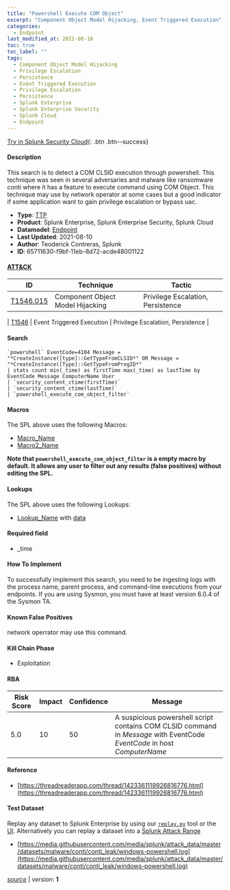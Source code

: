 ```yaml
---
title: "Powershell Execute COM Object"
excerpt: "Component Object Model Hijacking, Event Triggered Execution"
categories:
  - Endpoint
last_modified_at: 2021-08-10
toc: true
toc_label: ""
tags:
  - Component Object Model Hijacking
  - Privilege Escalation
  - Persistence
  - Event Triggered Execution
  - Privilege Escalation
  - Persistence
  - Splunk Enterprise
  - Splunk Enterprise Security
  - Splunk Cloud
  - Endpoint
---
```




[Try in Splunk Security Cloud](https://www.splunk.com/en_us/cyber-security.html){: .btn .btn--success}

#### Description

This search is to detect a COM CLSID execution through powershell. This technique was seen in several adversaries and malware like ransomware conti where it has a feature to execute command using COM Object. This technique may use by network operator at some cases but a good indicator if some application want to gain privilege escalation or bypass uac.

- **Type**: [TTP](https://github.com/splunk/security_content/wiki/Detection-Analytic-Types)
- **Product**: Splunk Enterprise, Splunk Enterprise Security, Splunk Cloud
- **Datamodel**: [Endpoint](https://docs.splunk.com/Documentation/CIM/latest/User/Endpoint)
- **Last Updated**: 2021-08-10
- **Author**: Teoderick Contreras, Splunk
- **ID**: 65711630-f9bf-11eb-8d72-acde48001122


#### [ATT&CK](https://attack.mitre.org/)

| ID             | Technique      |  Tactic           |
| -------------- | -------------- |------------------ |
| [T1546.015](https://attack.mitre.org/techniques/T1546/015/) | Component Object Model Hijacking | Privilege Escalation, Persistence |

| [T1546](https://attack.mitre.org/techniques/T1546/) | Event Triggered Execution | Privilege Escalation, Persistence |

#### Search

```
`powershell` EventCode=4104 Message = "*CreateInstance([type]::GetTypeFromCLSID*" OR Message = "*CreateInstance([Type]::GetTypeFromProgID*"
| stats count min(_time) as firstTime max(_time) as lastTime by EventCode Message ComputerName User 
| `security_content_ctime(firstTime)` 
| `security_content_ctime(lastTime)` 
| `powershell_execute_com_object_filter`
```

#### Macros
The SPL above uses the following Macros:
* [Macro_Name](https://)
* [Macro2_Name](https://)

**Note that `powershell_execute_com_object_filter` is a empty macro by default. It allows any user to filter out any results (false positives) without editing the SPL.**

#### Lookups
The SPL above uses the following Lookups:

* [Lookup_Name]() with [data]()

#### Required field
* _time


#### How To Implement
To successfully implement this search, you need to be ingesting logs with the process name, parent process, and command-line executions from your endpoints. If you are using Sysmon, you must have at least version 6.0.4 of the Sysmon TA.

#### Known False Positives
network operrator may use this command.

#### Kill Chain Phase
* Exploitation



#### RBA

| Risk Score  | Impact      | Confidence   | Message      |
| ----------- | ----------- |--------------|--------------|
| 5.0 | 10 | 50 | A suspicious powershell script contains COM CLSID command in $Message$ with EventCode $EventCode$ in host $ComputerName$ |




#### Reference

* [https://threadreaderapp.com/thread/1423361119926816776.html](https://threadreaderapp.com/thread/1423361119926816776.html)



#### Test Dataset
Replay any dataset to Splunk Enterprise by using our [`replay.py`](https://github.com/splunk/attack_data#using-replaypy) tool or the [UI](https://github.com/splunk/attack_data#using-ui).
Alternatively you can replay a dataset into a [Splunk Attack Range](https://github.com/splunk/attack_range#replay-dumps-into-attack-range-splunk-server)

* [https://media.githubusercontent.com/media/splunk/attack_data/master/datasets/malware/conti/conti_leak/windows-powershell.log](https://media.githubusercontent.com/media/splunk/attack_data/master/datasets/malware/conti/conti_leak/windows-powershell.log)



[*source*](https://github.com/splunk/security_content/tree/develop/detections/endpoint/powershell_execute_com_object.yml) \| *version*: **1**